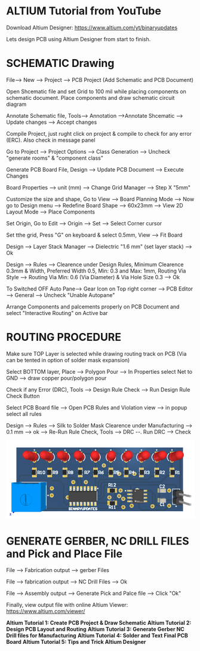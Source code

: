 # ALTIUM Tutorial from YouTube

Download Altium Designer: https://www.altium.com/yt/binaryupdates

Lets design PCB using Altium Designer from start to finish.

# SCHEMATIC Drawing

File--> New --> Project --> PCB Project (Add Schematic and PCB Document)

Open Shcematic file and set Grid to 100 mil while placing components on schematic document. Place components and draw schematic circuit diagram

Annotate Schematic file, Tools--> Annotation -->Annotate Shcematic --> Update changes --> Accept changes

Compile Project, just rught click on project & compile to check for any error (ERC). Also check in message panel

Go to Project --> Project Options --> Class Generation --> Uncheck "generate rooms" & "component class"

Generate PCB Board File, Design --> Update PCB Document --> Execute Changes

Board Properties --> unit (mm) --> Change Grid Manager --> Step X "5mm"

Customize the size and shape, Go to View --> Board Planning Mode --> Now go to Design menu --> Redefine Board Shape --> 60x23mm --> View 2D Layout Mode --> Place Components

Set Origin, Go to Edit --> Origin --> Set --> Select Corner cursor

Set tthe grid, Press "G" on keyboard & select 0.5mm, View --> Fit Board

Design --> Layer Stack Manager --> Dielectric "1.6 mm" (set layer stack) --> Ok

Design --> Rules --> Clearence under Design Rules, Minimum Clearence 0.3mm & Width, Preferred Width 0.5, Min: 0.3 and Max: 1mm, Routing Via Style --> Routing Via Min: 0.6 (Via Diameter) & Via Hole Size 0.3 --> Ok

To Switched OFF Auto Pane--> Gear Icon on Top right corner --> PCB Editor --> General --> Uncheck "Unable Autopane"

Arrange Components and palcements properly on PCB Document and select "Interactive Routing" on Active bar

# ROUTING PROCEDURE

Make sure TOP Layer is selected while drawing routing track on PCB (Via can be tented in option of solder mask expansion)

Select BOTTOM layer, Place --> Polygon Pour --> In Properties select Net to GND --> draw copper pour/polygon pour

Check if any Error (DRC), Tools --> Design Rule Check --> Run Design Rule Check Button

Select PCB Board file --> Open PCB Rules and Violation view --> in popup select all rules

Design --> Rules --> Silk to Solder Mask Clearence under Manufacturing --> 0.1 mm --> ok --> Re-Run Rule Check, Tools --> DRC --. Run DRC --> Check

![alt text](https://github.com/binaryupdates/altium-tutorial/blob/main/schematic.png)

# GENERATE GERBER, NC DRILL FILES and Pick and Place File

File --> Fabrication output --> gerber Files

File --> fabrication output --> NC Drill Files --> Ok

File --> Assembly output  --> Generate Pick and Palce file --> Click "Ok"

Finally, view output file with online Altium Viewer: https://www.altium.com/viewer/ 


<b>Altium Tutorial 1: Create PCB Project & Draw Schematic</b>
<b>Altium Tutorial 2: Design PCB Layout and Routing</b>
<b>Altium Tutorial 3: Generate Gerber NC Drill files for Manufacturing</b>
<b>Altium Tutorial 4: Solder and Text Final PCB Board</b>
<b>Altium Tutorial 5: Tips and Trick Altium Designer</b>




